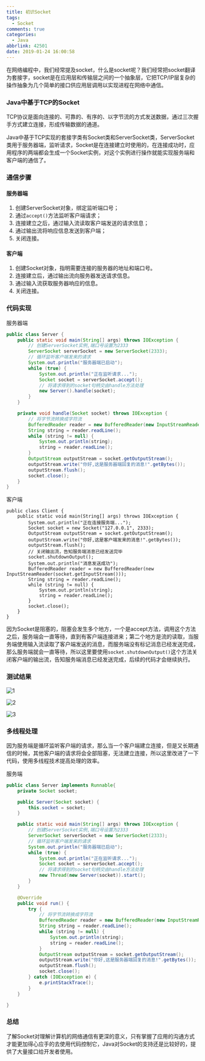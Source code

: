 ```yaml
---
title: 初识Socket
tags:
  - Socket
comments: true
categories:
  - Java
abbrlink: 42501
date: 2019-01-24 16:00:58
---
```


在网络编程中，我们经常提及socket，什么是socket呢？我们经常把socket翻译为套接字，socket是在应用层和传输层之间的一个抽象层，它把TCP/IP层复杂的操作抽象为几个简单的接口供应用层调用以实现进程在网络中通信。

<!--more-->

### Java中基于TCP的Socket

TCP协议是面向连接的、可靠的、有序的、以字节流的方式发送数据，通过三次握手方式建立连接，形成传输数据的通道。

Java中基于TCP实现的套接字类有Socket类和ServerSocket类，ServerSocket类用于服务器端，监听请求，Socket是在连接建立时使用的，在连接成功时，应用程序的两端都会生成一个Socket实例，对这个实例进行操作就能实现服务端和客户端的通信了。

### 通信步骤

#### 服务器端

1. 创建ServerSocket对象，绑定监听端口号；
2. 通过`accept()`方法监听客户端请求；
3. 连接建立之后，通过输入流读取客户端发送的请求信息；
4. 通过输出流将响应信息发送到客户端；
5. 关闭连接。

#### 客户端

1. 创建Socket对象，指明需要连接的服务器的地址和端口号。
2. 连接建立后，通过输出流向服务器发送请求信息。
3. 通过输入流获取服务器响应的信息。
4. 关闭连接。

### 代码实现

服务器端

```java
public class Server {
    public static void main(String[] args) throws IOException {
        // 创建ServerSocket实例,端口号设置为2333
        ServerSocket serverSocket = new ServerSocket(2333);
        // 循环监听客户端发来的请求
        System.out.println("服务器端已启动");
        while (true) {
            System.out.println("正在监听请求...");
            Socket socket = serverSocket.accept();
            // 将请求得到的socket句柄交由handle方法处理
            new Server().handle(socket);
        }
    }

    private void handle(Socket socket) throws IOException {
        // 将字节流转换成字符流
        BufferedReader reader = new BufferedReader(new InputStreamReader(socket.getInputStream(), StandardCharsets.UTF_8));
        String string = reader.readLine();
        while (string != null) {
            System.out.println(string);
            string = reader.readLine();
        }
        OutputStream outputStream = socket.getOutputStream();
        outputStream.write("你好,这是服务器端回复的消息!".getBytes());
        outputStream.flush();
        socket.close();
    }
}
```

客户端

```
public class Client {
    public static void main(String[] args) throws IOException {
        System.out.println("正在连接服务端...");
        Socket socket = new Socket("127.0.0.1", 2333);
        OutputStream outputStream = socket.getOutputStream();
        outputStream.write("你好,这是客户端发来的消息!".getBytes());
        outputStream.flush();
        // 关闭输出流，告知服务端消息已经发送完毕
        socket.shutdownOutput();
        System.out.println("消息发送成功");
        BufferedReader reader = new BufferedReader(new InputStreamReader(socket.getInputStream()));
        String string = reader.readLine();
        while (string != null) {
            System.out.println(string);
            string = reader.readLine();
        }
        socket.close();
    }
}
```

因为Socket是阻塞的，阻塞会发生多个地方，一个是accept方法，调用这个方法之后，服务端会一直等待，直到有客户端连接进来；第二个地方是流的读取，当服务端使用输入流读取了客户端发送的消息，而服务端没有标记消息已经发送完成，那么服务端就会一直等待，所以这里要使用`socket.shutdownOutput()`这个方法关闭客户端的输出流，告知服务端消息已经发送完成，后续的代码才会继续执行。

### 测试结果

![1](https://tva2.sinaimg.cn/large/005tkHc2gy1fzmhpu7sivj30g204c3yl.jpg)

![2](https://tvax4.sinaimg.cn/large/005tkHc2gy1fzmhq9ydikj30gw06imxk.jpg)

![3](https://i.loli.net/2020/01/19/mHGe4r5DgRbMTKa.jpg)

### 多线程处理

因为服务端是循环监听客户端的请求，那么当一个客户端建立连接，但是又长期通信的时候，其他客户端的请求将会全部阻塞，无法建立连接，所以这里改进了一下代码，使用多线程技术提高处理的效率。

服务端

```java
public class Server implements Runnable{
    private Socket socket;

    public Server(Socket socket) {
        this.socket = socket;
    }

    public static void main(String[] args) throws IOException {
        // 创建ServerSocket实例,端口号设置为2333
        ServerSocket serverSocket = new ServerSocket(2333);
        // 循环监听客户端发来的请求
        System.out.println("服务器端已启动");
        while (true) {
            System.out.println("正在监听请求...");
            Socket socket = serverSocket.accept();
            // 将请求得到的socket句柄交由handle方法处理
            new Thread(new Server(socket)).start();
        }
    }

    @Override
    public void run() {
        try {
            // 将字节流转换成字符流
            BufferedReader reader = new BufferedReader(new InputStreamReader(socket.getInputStream(), StandardCharsets.UTF_8));
            String string = reader.readLine();
            while (string != null) {
                System.out.println(string);
                string = reader.readLine();
            }
            OutputStream outputStream = socket.getOutputStream();
            outputStream.write("你好,这是服务器端回复的消息!".getBytes());
            outputStream.flush();
            socket.close();
        } catch (IOException e) {
            e.printStackTrace();
        }
    }

}
```

### 总结

了解Socket对理解计算机的网络通信有更深的意义，只有掌握了应用的沟通方式才能更加得心应手的去使用代码控制它，Java对Socket的支持还是比较好的，提供了大量接口给开发者使用。